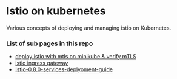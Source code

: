 # Istio on kubernetes 

Various concepts of deploying and managing istio on Kubernetes.


### List of sub pages in this repo
- [deploy istio with mtls on minikube & verify mTLS](https://ajit-dev-ops.github.io/k8s-istio/deploying-on-minikube)
- [istio ingress gateway](https://ajit-dev-ops.github.io/k8s-istio/istio-ingress/)
- [Istio-0.8.0-services-deplyoment-guide](https://ajit-dev-ops.github.io/k8s-istio/Istio-0.8.0-services-deplyoment-guide)